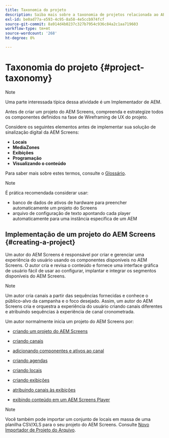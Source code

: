 ```yaml
---
title: Taxonomia do projeto
description: Saiba mais sobre a taxonomia de projetos relacionada ao AEM Screens.
exl-id: be0ad77a-e593-4c95-8a58-4e5ccb974fcf
source-git-commit: 8a914d4b0237c327b7954c936c84a2c1aa719603
workflow-type: tm+mt
source-wordcount: '268'
ht-degree: 0%

---
```


# Taxonomia do projeto {#project-taxonomy}

>[!NOTE]
>
>Uma parte interessada típica dessa atividade é um Implementador de AEM.

Antes de criar um projeto do AEM Screens, compreenda e estrategize todos os componentes definidos na fase de Wireframing de UX do projeto.

Considere os seguintes elementos antes de implementar sua solução de sinalização digital da AEM Screens:

* **Locais**
* **MediaZones**
* **Exibições**
* **Programação**
* **Visualizando o conteúdo**

Para saber mais sobre estes termos, consulte o [Glossário](https://experienceleague.adobe.com/pt-br/docs/experience-manager-screens/user-guide/overview/screens-glossary).

>[!NOTE]
>
>É prática recomendada considerar usar:
>
>* banco de dados de ativos de hardware para preencher automaticamente um projeto do Screens
>* arquivo de configuração de texto apontando cada player automaticamente para uma instância específica de um AEM

## Implementação de um projeto do AEM Screens {#creating-a-project}

Um autor do AEM Screens é responsável por criar e gerenciar uma experiência do usuário usando os componentes disponíveis no AEM Screens. O autor cria e revisa o conteúdo e fornece uma interface gráfica de usuário fácil de usar ao configurar, implantar e integrar os segmentos disponíveis do AEM Screens.

>[!NOTE]
>
>Um autor cria canais a partir das sequências fornecidas e conhece o público-alvo da campanha e o foco desejado. Assim, um autor do AEM Screens cria e orquestra a experiência do usuário criando canais diferentes e atribuindo sequências à experiência de canal cronometrada.

Um autor normalmente inicia um projeto do AEM Screens por:

* [criando um projeto do AEM Screens](https://experienceleague.adobe.com/pt-br/docs/experience-manager-screens/user-guide/authoring/setting-up-projects/creating-a-screens-project)
* [criando canais](https://experienceleague.adobe.com/pt-br/docs/experience-manager-screens/user-guide/authoring/setting-up-projects/managing-channels)
* [adicionando componentes e ativos ao canal](https://experienceleague.adobe.com/pt-br/docs/experience-manager-screens/user-guide/authoring/product-features/adding-components-to-a-channel)
* [criando agendas](https://experienceleague.adobe.com/pt-br/docs/experience-manager-screens/user-guide/authoring/setting-up-projects/managing-schedules)
* [criando locais](https://experienceleague.adobe.com/pt-br/docs/experience-manager-screens/user-guide/authoring/setting-up-projects/managing-locations)
* [criando exibições](https://experienceleague.adobe.com/pt-br/docs/experience-manager-screens/user-guide/authoring/setting-up-projects/managing-displays)
* [atribuindo canais às exibições](https://experienceleague.adobe.com/pt-br/docs/experience-manager-screens/user-guide/authoring/setting-up-projects/assigning-channels/channel-assignment)

* [exibindo conteúdo em um AEM Screens Player](https://experienceleague.adobe.com/pt-br/docs/experience-manager-screens/user-guide/administering/working-with-screens-player)

>[!NOTE]
>Você também pode importar um conjunto de locais em massa de uma planilha CSV/XLS para o seu projeto do AEM Screens. Consulte [Novo Importador de Projeto do Arquivo](https://experienceleague.adobe.com/pt-br/docs/experience-manager-screens/user-guide/administering/project-importer).
